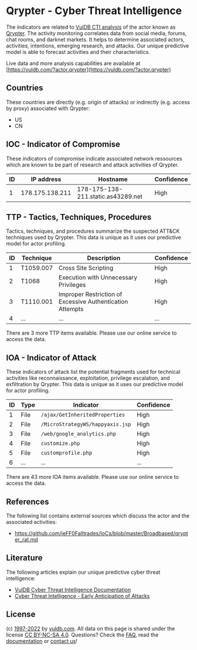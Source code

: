 # Qrypter - Cyber Threat Intelligence

The indicators are related to [VulDB CTI analysis](https://vuldb.com/?kb.cti) of the actor known as [Qrypter](https://vuldb.com/?actor.qrypter). The activity monitoring correlates data from social media, forums, chat rooms, and darknet markets. It helps to determine associated actors, activities, intentions, emerging research, and attacks. Our unique predictive model is able to forecast activities and their characteristics.

Live data and more analysis capabilities are available at [https://vuldb.com/?actor.qrypter](https://vuldb.com/?actor.qrypter)

## Countries

These countries are directly (e.g. origin of attacks) or indirectly (e.g. access by proxy) associated with Qrypter:

* US
* CN

## IOC - Indicator of Compromise

These indicators of compromise indicate associated network ressources which are known to be part of research and attack activities of Qrypter.

ID | IP address | Hostname | Confidence
-- | ---------- | -------- | ----------
1 | 178.175.138.211 | 178-175-138-211.static.as43289.net | High

## TTP - Tactics, Techniques, Procedures

Tactics, techniques, and procedures summarize the suspected ATT&CK techniques used by Qrypter. This data is unique as it uses our predictive model for actor profiling.

ID | Technique | Description | Confidence
-- | --------- | ----------- | ----------
1 | T1059.007 | Cross Site Scripting | High
2 | T1068 | Execution with Unnecessary Privileges | High
3 | T1110.001 | Improper Restriction of Excessive Authentication Attempts | High
4 | ... | ... | ...

There are 3 more TTP items available. Please use our online service to access the data.

## IOA - Indicator of Attack

These indicators of attack list the potential fragments used for technical activities like reconnaissance, exploitation, privilege escalation, and exfiltration by Qrypter. This data is unique as it uses our predictive model for actor profiling.

ID | Type | Indicator | Confidence
-- | ---- | --------- | ----------
1 | File | `/ajax/GetInheritedProperties` | High
2 | File | `/MicroStrategyWS/happyaxis.jsp` | High
3 | File | `/web/google_analytics.php` | High
4 | File | `customize.php` | High
5 | File | `customprofile.php` | High
6 | ... | ... | ...

There are 43 more IOA items available. Please use our online service to access the data.

## References

The following list contains external sources which discuss the actor and the associated activities:

* https://github.com/jeFF0Falltrades/IoCs/blob/master/Broadbased/qrypter_rat.md

## Literature

The following articles explain our unique predictive cyber threat intelligence:

* [VulDB Cyber Threat Intelligence Documentation](https://vuldb.com/?kb.cti)
* [Cyber Threat Intelligence - Early Anticipation of Attacks](https://www.scip.ch/en/?labs.20201022)

## License

(c) [1997-2022](https://vuldb.com/?kb.changelog) by [vuldb.com](https://vuldb.com/?kb.about). All data on this page is shared under the license [CC BY-NC-SA 4.0](https://creativecommons.org/licenses/by-nc-sa/4.0/). Questions? Check the [FAQ](https://vuldb.com/?kb.faq), read the [documentation](https://vuldb.com/?kb) or [contact us](https://vuldb.com/?contact)!

